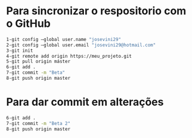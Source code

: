 # Para sincronizar o respositorio com o GitHub
```bash
1-git config –global user.name "josevini29"
2-git config –global user.email "josevini29@hotmail.com"
3-git init
4-git remote add origin https://meu_projeto.git
5-git pull origin máster
6-git add .
7-git commit -m "Beta"
8-git push origin master
```

# Para dar commit em alterações
```bash
6-git add .
7-git commit -m "Beta 2"
8-git push origin master
```

